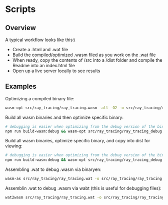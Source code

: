 # Scripts

## Overview

A typical workflow looks like this:\

- Create a .html and .wat file
- Build the compiled/optimized .wasm filed as you work on the .wat file
- When ready, copy the contents of /src into a /dist folder and compile the Readme into an index.html file
- Open up a live server locally to see results

## Examples

Optimizing a compiled binary file:

```sh
wasm-opt src/ray_tracing/ray_tracing.wasm -all -O2 -o src/ray_tracing/ray_tracing_optimized.wasm
```

Build all wasm binaries and then optimize specific binary:

```sh
# debugging is easier when optimizing from the debug version of the binary
npm run build-wasm:debug && wasm-opt src/ray_tracing/ray_tracing_debug.wasm -all -O2 -o src/ray_tracing/ray_tracing_optimized.wasm
```

Build all wasm binaries, optimize specific binary, and copy into dist for viewing:

```sh
# debugging is easier when optimizing from the debug version of the binary
npm run build-wasm:debug && wasm-opt src/ray_tracing/ray_tracing_debug.wasm -all -O2 -o src/ray_tracing/ray_tracing_optimized.wasm && npm run build
```

Assembling .wat to debug .wasm via binaryen:

```sh
wasm-as src/ray_tracing/ray_tracing.wat -o src/ray_tracing/ray_tracing.wasm --debuginfo -all --debug
```

Assemblin .wat to debug .wasm via wabt (this is useful for debugging files):

```sh
wat2wasm src/ray_tracing/ray_tracing.wat -o src/ray_tracing/ray_tracing.wasm --debug-parser --enable-all --debug-names
```
